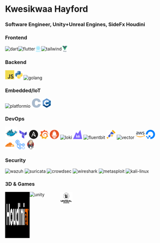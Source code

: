 <h1>Kwesikwaa Hayford</h1>
<h3>Software Engineer, Unity+Unreal Engines, SideFx Houdini</h3>
<div >

</div>
<!-- <div align="center">
  
<h3>Connect with me:</h3>
<p>
<a href="https://dev.to/kwesikwaa" target="blank"><img align="center" src="https://raw.githubusercontent.com/rahuldkjain/github-profile-readme-generator/master/src/images/icons/Social/devto.svg" alt="kwesikwaa" height="20" width="20" /></a>
<a href="https://linkedin.com/in/kwesikwaa" target="blank"><img align="center" src="https://raw.githubusercontent.com/rahuldkjain/github-profile-readme-generator/master/src/images/icons/Social/linked-in-alt.svg" alt="kwesikwaa" height="20" width="20" /></a>
<a href="https://stackoverflow.com/users/kwesikwaa" target="blank"><img align="center" src="https://raw.githubusercontent.com/rahuldkjain/github-profile-readme-generator/master/src/images/icons/Social/stack-overflow.svg" alt="kwesikwaa" height="20" width="20" /></a>
<a href="https://hashnode.com/kwesikwaa" target="blank"><img align="center" src="https://raw.githubusercontent.com/rahuldkjain/github-profile-readme-generator/master/src/images/icons/Social/hashnode.svg" alt="kwesikwaa" height="20" width="20" /></a>
</p>
</div>
 -->
<div>
<h3>Frontend</h3>
<p ><img src="https://www.vectorlogo.zone/logos/dartlang/dartlang-icon.svg" alt="dart" width="20" height="20" align="center"/><img src="https://www.vectorlogo.zone/logos/flutterio/flutterio-icon.svg" alt="flutter" width="20" height="20" align="center"/><img src="https://raw.githubusercontent.com/devicons/devicon/master/icons/react/react-original-wordmark.svg" alt="react" width="20" height="20" align="center"/><img src="https://www.vectorlogo.zone/logos/tailwindcss/tailwindcss-icon.svg" alt="tailwind" width="20" height="20" align="center"/><img src="https://raw.githubusercontent.com/devicons/devicon/master/icons/vuejs/vuejs-original-wordmark.svg" alt="vuejs" width="20" height="20" align="center"/></p>
</div>

<div>
<h3 >Backend</h3>
<div> <img src="https://raw.githubusercontent.com/devicons/devicon/master/icons/javascript/javascript-original.svg" alt="javascript" width="30" height="30"/><img src="https://raw.githubusercontent.com/devicons/devicon/master/icons/python/python-original.svg" alt="python" width="30" height="30"/><img src="https://www.vectorlogo.zone/logos/golang/golang-icon.svg" alt="golang" width="45" height="40"/>
</div>

<div>
<h3 >Embedded/IoT</h3>
<div><img src="https://avatars.githubusercontent.com/u/11621357?s=200&v=4" alt="platformio" width="30" height="30"/> <img src="https://github.com/devicons/devicon/blob/master/icons/c/c-original.svg" alt="c" width="30" height="30"/> <img src="https://github.com/devicons/devicon/blob/master/icons/cplusplus/cplusplus-original.svg" alt="c++" width="30" height="30"/> 
</div>

<div>
<h3 >DevOps</h3>
<div> <img src="https://github.com/devicons/devicon/blob/master/icons/docker/docker-original.svg" alt="docker" width="40" height="40"/> <img src="https://github.com/devicons/devicon/blob/master/icons/terraform/terraform-original.svg" alt="terraform" width="30" height="30"/> <img src="https://github.com/devicons/devicon/blob/master/icons/ansible/ansible-original.svg" alt="ansible" width="30" height="30"/> <img src="https://github.com/devicons/devicon/blob/master/icons/grafana/grafana-original.svg" alt="grafana" width="30" height="30"/> <img src="https://github.com/devicons/devicon/blob/master/icons/prometheus/prometheus-original.svg" alt="prometheus" width="30" height="30"/> <img src="https://grafana.com/static/img/logos/logo-loki.svg" alt="loki" width="30" height="30"/>  <img src="https://github.com/devicons/devicon/blob/master/icons/k6/k6-original.svg" alt="k6" width="30" height="30"/> <img src="https://imgs.search.brave.com/OrBsPZV8jdU1vaC-ukB2Sh62P6y_i1Ye_zjtlR8h2sM/rs:fit:500:0:0:0/g:ce/aHR0cHM6Ly9zdHls/ZXMucmVkZGl0bWVk/aWEuY29tL3Q1XzRi/amFtOC9zdHlsZXMv/Y29tbXVuaXR5SWNv/bl95aW94dncxNjNh/dzYxLmpwZz9mb3Jt/YXQ9cGpwZyZzPWIw/NmNiMTRmYjQ5YjA0/NDllMzU4NDc4NDE4/YmFiM2Y1ZWYzZDNk/NWI" alt="fluentbit" width="30" height="30"/> <img src="https://github.com/devicons/devicon/blob/master/icons/opentelemetry/opentelemetry-original.svg" alt="otel" width="30" height="30"/> <img src="https://images.chainguard.dev/logos/vector.svg" alt="vector" width="30" height="30"/> <img src="https://github.com/devicons/devicon/blob/master/icons/amazonwebservices/amazonwebservices-original-wordmark.svg" alt="aws" width="30" height="30"/> <img src="https://github.com/devicons/devicon/blob/master/icons/digitalocean/digitalocean-original.svg" alt="do" width="30" height="30"/> <img src="https://github.com/devicons/devicon/blob/master/icons/cloudflare/cloudflare-original.svg" alt="cloudflare" width="30" height="30"/> <img src="https://github.com/devicons/devicon/blob/master/icons/githubactions/githubactions-original.svg" alt="githubactions" width="30" height="30"/> <img src="https://github.com/devicons/devicon/blob/master/icons/jenkins/jenkins-original.svg" alt="jenkins" width="30" height="30"/>
</div>

<div>
<h3 >Security</h3>
<div> <img src="https://imgs.search.brave.com/E8xgFWXoqjbtwIoh5WC_r8ssxpLEEmUEQ-JBadgO7fo/rs:fit:860:0:0:0/g:ce/aHR0cHM6Ly93cm9i/ZXJ0cy5tZS93cC1j/b250ZW50L3VwbG9h/ZHMvMjAyMi8xMS93/YXp1aC02NjZ4NjI4/LndlYnA" alt="wazuh" width="55" height="55"/> <img src="https://imgs.search.brave.com/KoPNfnXctt0wrr5lARbPLUelPwKHEihvdf0i4CY95oA/rs:fit:500:0:1:0/g:ce/aHR0cHM6Ly9jZG4u/YnJhbmRmZXRjaC5p/by9pZDhKRlQwNzIy/L3cvNDAwL2gvNDAw/L3RoZW1lL2Rhcmsv/aWNvbi5qcGVnP2M9/MWJ4aWQ2NE11cDdh/Y3pld1NBWU1YJnQ9/MTc0MzI1MTYwNzcz/Nw" alt="suricata" width="50" height="50"/> <img src="https://www.ochobitshacenunbyte.com/wp-content/uploads/2020/11/crowdsec-logo-portada-1.png" alt="crowdsec" width="80" height="80"/> <img src="https://imgs.search.brave.com/zka2NjuBZxsSQYWqsaqvUddNMNwkBLq9BMvxcPjSBZ8/rs:fit:860:0:0:0/g:ce/aHR0cHM6Ly9jZG4u/bmVvd2luLmNvbS9u/ZXdzL2ltYWdlcy91/cGxvYWRlZC8yMDE0/LzA5L3dpcmVzaGFy/a19tZWRpdW0uanBn" alt="wireshark" width="80" height="80"/> <img src="https://www.kali.org/tools/metasploit-framework/images/metasploit-framework-logo.svg" alt="metasploit" width="50" height="50"/> <img src="https://imgs.search.brave.com/2q9ksB7O6X8VbEqjOzA0SQ2txUMAaj51rMYU_mnLArs/rs:fit:860:0:0:0/g:ce/aHR0cHM6Ly9kcmFz/aXRlLmNvbS9jb250/ZW50L2ltZy9rYWxp/LWRyYWdvbi1pY29u/LnN2Zw" alt="kali-linux" width="70" height="70"/> 
</div>

<h3>3D & Games</h3>
<div style="display: flex">
<img src="houdini.png" alt="houdini" width="80" height="150"/> <img src="https://cdn.icon-icons.com/icons2/2530/PNG/512/unity_button_icon_151945.png" alt="unity" width="100" height="40"/> <img src="ue.png" alt="unreal" width="40" height="40"/> 
</div>

</div>
